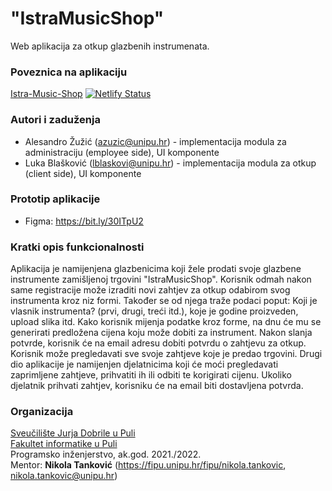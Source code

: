 # "IstraMusicShop"

Web aplikacija za otkup glazbenih instrumenata.

### Poveznica na aplikaciju
[Istra-Music-Shop](https://istra-music-shop.netlify.app/)
[![Netlify Status](https://api.netlify.com/api/v1/badges/fa19300f-afea-4012-9b9c-d39664dc09e7/deploy-status)](https://app.netlify.com/sites/istra-music-shop/deploys)

### Autori i zaduženja

-   Alesandro Žužić (azuzic@unipu.hr) - implementacija modula za administraciju (employee side), UI komponente
-   Luka Blašković (lblaskovi@unipu.hr) - implementacija modula za otkup (client side), UI komponente

### Prototip aplikacije
- Figma: https://bit.ly/30ITpU2

### Kratki opis funkcionalnosti
Aplikacija je namijenjena glazbenicima koji žele prodati svoje glazbene instrumente zamišljenoj trgovini "IstraMusicShop".
Korisnik odmah nakon same registracije može izraditi novi zahtjev za otkup odabirom svog instrumenta kroz niz formi. 
Također se od njega traže podaci poput: Koji je vlasnik instrumenta? (prvi, drugi, treći itd.), koje je godine proizveden, upload slika itd.
Kako korisnik mijenja podatke kroz forme, na dnu će mu se generirati predložena cijena koju može dobiti za instrument.
Nakon slanja potvrde, korisnik će na email adresu dobiti potvrdu o zahtjevu za otkup.
Korisnik može pregledavati sve svoje zahtjeve koje je predao trgovini.
Drugi dio aplikacije je namijenjen djelatnicima koji će moći pregledavati zaprimljene zahtjeve, prihvatiti ih ili odbiti te korigirati cijenu.
Ukoliko djelatnik prihvati zahtjev, korisniku će na email biti dostavljena potvrda.


### Organizacija

[Sveučilište Jurja Dobrile u Puli](http://www.unipu.hr/)  
[Fakultet informatike u Puli](https://fipu.unipu.hr/)  
Programsko inženjerstvo, ak.god. 2021./2022.  
Mentor: **Nikola Tanković** (https://fipu.unipu.hr/fipu/nikola.tankovic, nikola.tankovic@unipu.hr)
